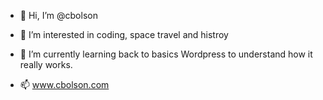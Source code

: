 - 👋 Hi, I’m @cbolson
- 👀 I’m interested in coding, space travel and histroy
- 🌱 I’m currently learning back to basics Wordpress to understand how it really works.

- 📫 www.cbolson.com

<!---
cbolson/cbolson is a ✨ special ✨ repository because its `README.md` (this file) appears on your GitHub profile.
You can click the Preview link to take a look at your changes.
--->

